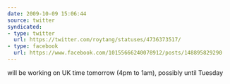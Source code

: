 ```yaml
---
date: 2009-10-09 15:06:44
source: twitter
syndicated:
- type: twitter
  url: https://twitter.com/roytang/statuses/4736373517/
- type: facebook
  url: https://www.facebook.com/10155666240078912/posts/148895829290
---
```


will be working on UK time tomorrow (4pm to 1am), possibly until Tuesday
